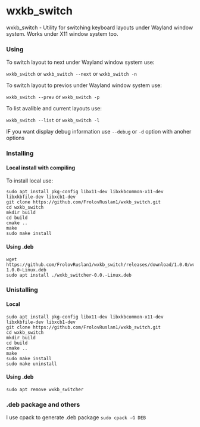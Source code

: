 # wxkb_switch
wxkb_switch - Utility for switching keyboard layouts under Wayland window system.
Works under X11 window system too.

### Using
To switch layout to next under Wayland window system use:

`wxkb_switch` or `wxkb_switch --next` or `wxkb_switch -n`

To switch layout to previos under Wayland window system use:

`wxkb_switch --prev` or `wxkb_switch -p`

To list avalible and current layouts use:

`wxkb_switch --list` or `wxkb_switch -l`

IF you want display debug information use `--debug` or `-d` option with anoher options

### Installing 

#### Local install with compiling
To install local use:
```
sudo apt install pkg-config libx11-dev libxkbcommon-x11-dev libxkbfile-dev libxcb1-dev
git clone https://github.com/FrolovRuslan1/wxkb_switch.git 
cd wxkb_switch
mkdir build
cd build
cmake ..
make
sudo make install
```
#### Using .deb
```
wget https://github.com/FrolovRuslan1/wxkb_switch/releases/download/1.0.0/wxkb_switcher-1.0.0-Linux.deb
sudo apt install ./wxkb_switcher-0.0.-Linux.deb
```

### Unistalling
#### Local
```
sudo apt install pkg-config libx11-dev libxkbcommon-x11-dev libxkbfile-dev libxcb1-dev
git clone https://github.com/FrolovRuslan1/wxkb_switch.git 
cd wxkb_switch
mkdir build
cd build
cmake ..
make
sudo make install
sudo make uninstall
```

#### Using .deb
`sudo apt remove wxkb_switcher`


### .deb package and others
I use cpack to generate .deb package
`sudo cpack -G DEB`

